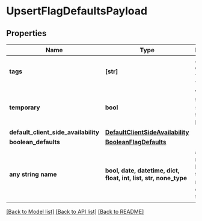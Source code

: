 # UpsertFlagDefaultsPayload


## Properties
Name | Type | Description | Notes
------------ | ------------- | ------------- | -------------
**tags** | **[str]** | A list of default tags for each flag | 
**temporary** | **bool** | Whether the flag should be temporary by default | 
**default_client_side_availability** | [**DefaultClientSideAvailability**](DefaultClientSideAvailability.md) |  | 
**boolean_defaults** | [**BooleanFlagDefaults**](BooleanFlagDefaults.md) |  | 
**any string name** | **bool, date, datetime, dict, float, int, list, str, none_type** | any string name can be used but the value must be the correct type | [optional]

[[Back to Model list]](../README.md#documentation-for-models) [[Back to API list]](../README.md#documentation-for-api-endpoints) [[Back to README]](../README.md)


